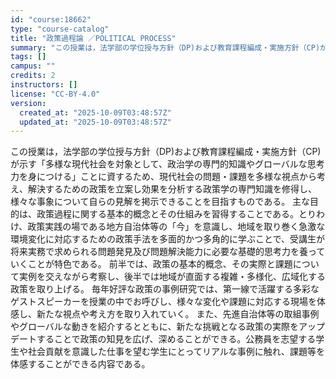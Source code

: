 ```yaml
---
id: "course:18662"
type: "course-catalog"
title: "政策過程論 ／POLITICAL PROCESS"
summary: "この授業は，法学部の学位授与方針（DP)および教育課程編成・実施方針（CP)が示す「多様な現代社会を対象として、政治学の専門的知識やグローバルな思考力を身につける」ことに資するため、現代社会の問題・課題を多様な視点から考え、解決するための政…"
tags: []
campus: ""
credits: 2
instructors: []
license: "CC-BY-4.0"
version:
  created_at: "2025-10-09T03:48:57Z"
  updated_at: "2025-10-09T03:48:57Z"
---
```

この授業は，法学部の学位授与方針（DP)および教育課程編成・実施方針（CP)が示す「多様な現代社会を対象として、政治学の専門的知識やグローバルな思考力を身につける」ことに資するため、現代社会の問題・課題を多様な視点から考え、解決するための政策を立案し効果を分析する政策学の専門知識を修得し、様々な事象について自らの見解を掲示できることを目指すものである。 主な目的は、政策過程に関する基本的概念とその仕組みを習得することである。とりわけ、政策実践の場である地方自治体等の「今」を意識し、地域を取り巻く急激な環境変化に対応するための政策手法を多面的かつ多角的に学ぶことで、受講生が将来実務で求められる問題発見及び問題解決能力に必要な基礎的思考力を養っていくことが特色である。 前半では、政策の基本的概念、その実際と課題について実例を交えながら考察し、後半では地域が直面する複雑・多様化、広域化する政策を取り上げる。 毎年好評な政策の事例研究では、第一線で活躍する多彩なゲストスピーカーを授業の中でお呼びし、様々な変化や課題に対応する現場を体感し、新たな視点や考え方を取り入れていく。 また、先進自治体等の取組事例やグローバルな動きを紹介するとともに、新たな挑戦となる政策の実際をアップデートすることで政策の知見を広げ、深めることができる。公務員を志望する学生や社会貢献を意識した仕事を望む学生にとってリアルな事例に触れ、課題等を体感することができる内容である。
